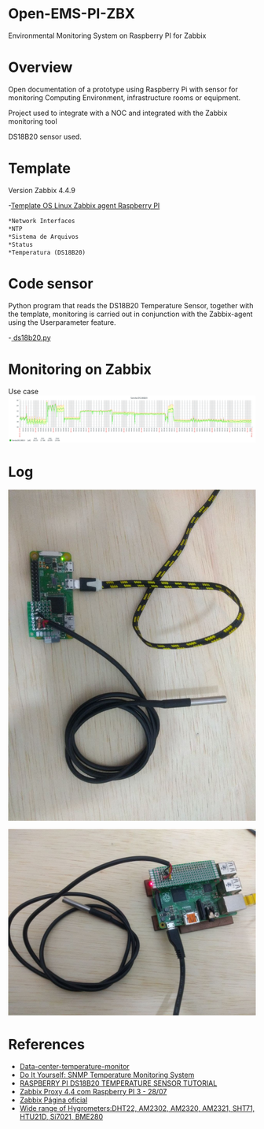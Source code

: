 # Open-EMS-PI-ZBX
Environmental Monitoring System on Raspberry PI for Zabbix


# Overview

Open documentation of a prototype using Raspberry Pi with sensor for monitoring Computing Environment, infrastructure rooms or equipment.

Project used to integrate with a NOC and integrated with the Zabbix monitoring tool

DS18B20 sensor used.

# Template
Version Zabbix 4.4.9

-[Template OS Linux Zabbix agent Raspberry PI](https://raw.githubusercontent.com/EstevesDouglas/Open-EMS-PI-ZBX/main/templates/Template_OS_Linux_Zabbix_agent_Raspberry_PI.xml)

    *Network Interfaces
    *NTP
    *Sistema de Arquivos
    *Status
    *Temperatura (DS18B20)
    
# Code sensor

Python program that reads the DS18B20 Temperature Sensor, together with the template, monitoring is carried out in conjunction with the Zabbix-agent using the Userparameter feature.

-[ ds18b20.py](https://raw.githubusercontent.com/EstevesDouglas/Open-EMS-PI-ZBX/main/scripts/ds18b20.py)

# Monitoring on Zabbix
Use case
![Last-3-months timeline](figures/last-3-months.png)


# Log

![Raspberry PI zero](figures/raspberrypizero.jpg)

![Raspberry PI 2](figures/raspberrypi2.jpg)



# References
- [Data-center-temperature-monitor](https://github.com/hixair/Data-center-temperature-monitor)
- [Do It Yourself: SNMP Temperature Monitoring System](https://www.norwegiancreations.com/2017/06/do-it-yourself-snmp-temperature-monitoring-system/)
- [RASPBERRY PI DS18B20 TEMPERATURE SENSOR TUTORIAL](https://www.circuitbasics.com/raspberry-pi-ds18b20-temperature-sensor-tutorial/)
- [Zabbix Proxy 4.4 com Raspberry PI 3 - 28/07](http://www.unicast.com.br/configurando-zabbix-proxy-4-4-com-raspberry-pi-3/)
- [Zabbix Página oficial](https://www.zabbix.com/download?zabbix=5.0&os_distribution=raspbian&os_version=10_buster&db=mysql&ws=apache)
- [Wide range of Hygrometers:DHT22, AM2302, AM2320, AM2321, SHT71, HTU21D, Si7021, BME280](http://www.kandrsmith.org/RJS/Misc/Hygrometers/calib_many.html)
